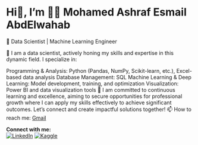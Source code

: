 # Hi👋, I’m 👨‍💻 Mohamed Ashraf Esmail AbdElwahab

💼 Data Scientist | Machine Learning Engineer

🌟 I am a data scientist, actively honing my skills and expertise in this dynamic field. I specialize in:

Programming & Analysis: Python (Pandas, NumPy, Scikit-learn, etc.), Excel-based data analysis
Database Management: SQL
Machine Learning & Deep Learning: Model development, training, and optimization
Visualization: Power BI and data visualization tools
🎯 I am committed to continuous learning and excellence, aiming to secure opportunities for professional growth where I can apply my skills effectively to achieve significant outcomes. Let’s connect and create impactful solutions together!
📫 How to reach me: [Gmail](mailto:mm2588905@gmail.com)

**Connect with me:**  
[![LinkedIn](https://img.icons8.com/fluent/48/000000/linkedin.png)](http://www.linkedin.com/in/mohamed-ashraf-a51002265) [![Kaggle](https://www.kaggle.com/static/images/site-logo.png)](https://www.kaggle.com/mohamedashraf1012)
